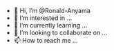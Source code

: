 - 👋 Hi, I’m @Ronald-Anyama
- 👀 I’m interested in ...
- 🌱 I’m currently learning ...
- 💞️ I’m looking to collaborate on ...
- 📫 How to reach me ...

<!---
Ronald-Anyama/Ronald-Anyama is a ✨ special ✨ repository because its `README.md` (this file) appears on your GitHub profile.
You can click the Preview link to take a look at your changes.
--->
